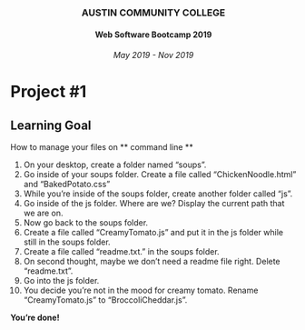 <center>
 
### AUSTIN COMMUNITY COLLEGE 
#### Web Software Bootcamp 2019
###### May 2019 - Nov 2019

</center>

# Project #1

## Learning Goal

How to manage your files on ** command line **

1. On your desktop, create a folder named “soups”.
2. Go inside of your soups folder. Create a file called “ChickenNoodle.html” and “BakedPotato.css”
3. While you’re inside of the soups folder, create another folder called “js”.
4. Go inside of the js folder. Where are we? Display the current path that we are on.
5. Now go back to the soups folder.
6. Create a file called “CreamyTomato.js” and put it in the js folder while still in the soups folder.
7. Create a file called “readme.txt.” in the soups folder.
8. On second thought, maybe we don’t need a readme file right. Delete “readme.txt”.
9. Go into the js folder.
10. You decide you’re not in the mood for creamy tomato. Rename “CreamyTomato.js” to “BroccoliCheddar.js”.

**You’re done!**

